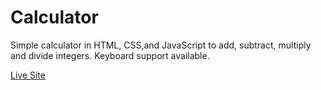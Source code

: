 # Calculator

Simple calculator in HTML, CSS,and JavaScript to add, subtract, multiply and divide integers.
Keyboard support available.

[Live Site](https://hsaad.github.io/calculator/)